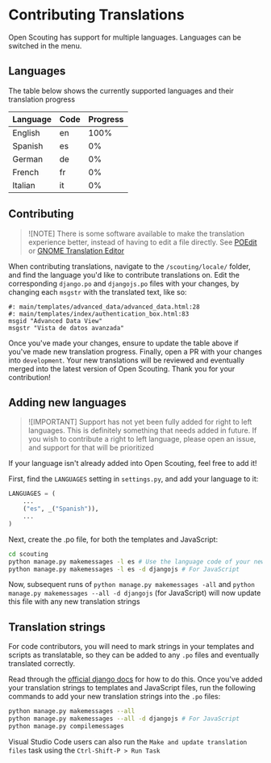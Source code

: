 # Contributing Translations
Open Scouting has support for multiple languages. Languages can be switched in the menu.

## Languages
The table below shows the currently supported languages and their translation progress

| Language | Code | Progress |
|----------|------|----------|
|English   |en    |100%      |
|Spanish   |es    |0%        |
|German    |de    |0%        |
|French    |fr    |0%        |
|Italian   |it    |0%        |


## Contributing
> ![NOTE]
> There is some software available to make the translation experience better, instead of having to edit a file directly. See [POEdit](https://poedit.net/) or [GNOME Translation Editor](https://wiki.gnome.org/Apps/Gtranslator)

When contributing translations, navigate to the `/scouting/locale/` folder, and find the language you'd like to contribute translations on. Edit the corresponding `django.po` and `djangojs.po` files with your changes, by changing each `msgstr` with the translated text, like so:

```po
#: main/templates/advanced_data/advanced_data.html:28
#: main/templates/index/authentication_box.html:83
msgid "Advanced Data View"
msgstr "Vista de datos avanzada"
```

Once you've made your changes, ensure to update the table above if you've made new translation progress. Finally, open a PR with your changes into `development`. Your new translations will be reviewed and eventually merged into the latest version of Open Scouting. Thank you for your contribution!

## Adding new languages
> ![IMPORTANT]
> Support has not yet been fully added for right to left languages. This is definitely something that needs added in future. If you wish to contribute a right to left language, please open an issue, and support for that will be prioritized

If your language isn't already added into Open Scouting, feel free to add it!

First, find the `LANGUAGES` setting in `settings.py`, and add your language to it:
```python
LANGUAGES = (
    ...
    ("es", _("Spanish")),
    ...
)
```

Next, create the .po file, for both the templates and JavaScript:
```bash
cd scouting
python manage.py makemessages -l es # Use the language code of your new language here
python manage.py makemessages -l es -d djangojs # For JavaScript
```

Now, subsequent runs of `python manage.py makemessages -all` and `python manage.py makemessages --all -d djangojs` (for JavaScript) will now update this file with any new translation strings

## Translation strings
For code contributors, you will need to mark strings in your templates and scripts as translatable, so they can be added to any `.po` files and eventually translated correctly.

Read through the [official django docs](https://docs.djangoproject.com/en/5.2/topics/i18n/) for how to do this. Once you've added your translation strings to templates and JavaScript files, run the following commands to add your new translation strings into the `.po` files:
```bash
python manage.py makemessages --all
python manage.py makemessages --all -d djangojs # For JavaScript
python manage.py compilemessages
```

Visual Studio Code users can also run the `Make and update translation files` task using the `Ctrl-Shift-P > Run Task`